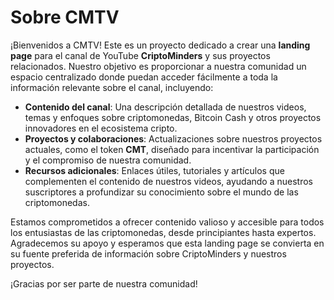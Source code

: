 # Sobre CMTV

¡Bienvenidos a CMTV! Este es un proyecto dedicado a crear una **landing page** para el canal de YouTube **CriptoMinders** y sus proyectos relacionados. Nuestro objetivo es proporcionar a nuestra comunidad un espacio centralizado donde puedan acceder fácilmente a toda la información relevante sobre el canal, incluyendo:

- **Contenido del canal**: Una descripción detallada de nuestros videos, temas y enfoques sobre criptomonedas, Bitcoin Cash y otros proyectos innovadores en el ecosistema cripto.
- **Proyectos y colaboraciones**: Actualizaciones sobre nuestros proyectos actuales, como el token **CMT**, diseñado para incentivar la participación y el compromiso de nuestra comunidad.
- **Recursos adicionales**: Enlaces útiles, tutoriales y artículos que complementen el contenido de nuestros videos, ayudando a nuestros suscriptores a profundizar su conocimiento sobre el mundo de las criptomonedas.

Estamos comprometidos a ofrecer contenido valioso y accesible para todos los entusiastas de las criptomonedas, desde principiantes hasta expertos. Agradecemos su apoyo y esperamos que esta landing page se convierta en su fuente preferida de información sobre CriptoMinders y nuestros proyectos.

¡Gracias por ser parte de nuestra comunidad!
